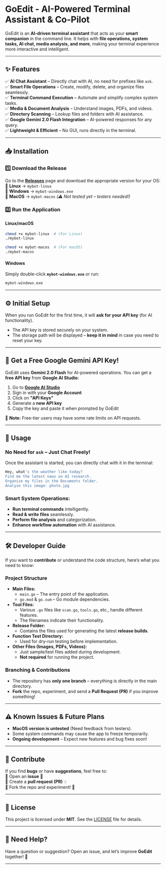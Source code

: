 

# **GoEdit - AI-Powered Terminal Assistant & Co-Pilot**

GoEdit is an **AI-driven terminal assistant** that acts as your **smart companion** in the command line. It helps with **file operations, system tasks, AI chat, media analysis, and more**, making your terminal experience more interactive and intelligent.

---

## **✨ Features**

✅ **AI Chat Assistant** – Directly chat with AI, no need for prefixes like `ask`.  
✅ **Smart File Operations** – Create, modify, delete, and organize files seamlessly.  
✅ **Terminal Command Execution** – Automate and simplify complex system tasks.  
✅ **Media & Document Analysis** – Understand images, PDFs, and videos.  
✅ **Directory Scanning** – Lookup files and folders with AI assistance.  
✅ **Google Gemini 2.0 Flash Integration** – AI-powered responses for any query.  
✅ **Lightweight & Efficient** – No GUI, runs directly in the terminal.

---

## **📥 Installation**

### **1️⃣ Download the Release**
Go to the **[Releases](https://github.com/your-repo-link/releases)** page and download the appropriate version for your OS:  
🔹 **Linux** → `mybot-linux`  
🔹 **Windows** → `mybot-windows.exe`  
🔹 **MacOS** → `mybot-macos` _(⚠️ Not tested yet – testers needed!)_

### **2️⃣ Run the Application**
#### **Linux/macOS**
```sh
chmod +x mybot-linux  # (For Linux)
./mybot-linux
```
```sh
chmod +x mybot-macos  # (For macOS)
./mybot-macos
```

#### **Windows**
Simply double-click **`mybot-windows.exe`** or run:
```sh
mybot-windows.exe
```

---

## **⚙️ Initial Setup**
When you run GoEdit for the first time, it will **ask for your API key** (for AI functionality).
- The API key is stored securely on your system.
- The storage path will be displayed – **keep it in mind** in case you need to reset your key.

---

## **🌟 Get a Free Google Gemini API Key!**

GoEdit uses **Gemini 2.0 Flash** for AI-powered operations. You can get a **free API key** from **Google AI Studio**:

1. Go to **[Google AI Studio](https://aistudio.google.com/)**
2. Sign in with your **Google Account**
3. Click on **"API Keys"**
4. Generate a **new API key**
5. Copy the key and paste it when prompted by GoEdit

🔹 **Note:** Free-tier users may have some rate limits on API requests.

---

## **🚀 Usage**

### **No Need for `ask` – Just Chat Freely!**
Once the assistant is started, you can directly chat with it in the terminal:
```sh
Hey, what's the weather like today?  
Find me the latest news on AI research.  
Organize my files in the Documents folder.  
Analyze this image: photo.jpg  
```

### **Smart System Operations:**
- **Run terminal commands** intelligently.
- **Read & write files** seamlessly.
- **Perform file analysis** and categorization.
- **Enhance workflow automation** with AI assistance.

---

## **🛠️ Developer Guide**

If you want to **contribute** or understand the code structure, here’s what you need to know:

### **Project Structure**
- **Main Files:**
  - `main.go` – The entry point of the application.
  - `go.mod` & `go.sum` – Go module dependencies.
- **Tool Files:**
  - Various `.go` files like `scan.go`, `tools.go`, etc., handle different features.
  - The filenames indicate their functionality.
- **Release Folder:**
  - Contains the files used for generating the latest **release builds**.
- **Function Test Directory:**
  - Used for dry-run testing before implementation.
- **Other Files (Images, PDFs, Videos):**
  - Just sample/test files added during development.
  - **Not required** for running the project.

### **Branching & Contributions**
- The repository has **only one branch** – everything is directly in the main directory.
- **Fork** the repo, experiment, and send a **Pull Request (PR)** if you improve something!

---

## **⚠️ Known Issues & Future Plans**
- **MacOS version is untested** (Need feedback from testers).
- Some system commands may cause the app to freeze temporarily.
- **Ongoing development** – Expect new features and bug fixes soon!

---

## **🤝 Contribute**
If you find **bugs** or have **suggestions**, feel free to:  
🔹 Open an **issue** 🚀  
🔹 Create a **pull request (PR)** 💡  
🔹 Fork the repo and experiment! 🎨

---

## **📜 License**
This project is licensed under **MIT**. See the [LICENSE](./LICENSE) file for details.

---

## **💬 Need Help?**
Have a question or suggestion? Open an issue, and let’s improve **GoEdit** together! 🚀

---

